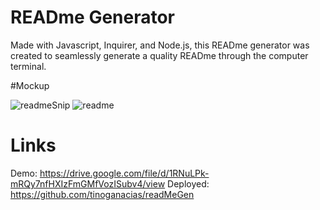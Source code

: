 # READme Generator

Made with Javascript, Inquirer, and Node.js, this READme generator was created to seamlessly generate a quality READme through the computer terminal.

#Mockup

![readmeSnip](https://user-images.githubusercontent.com/84544540/129463450-c2843ea7-b21c-4eba-a929-1949a4e0e4d1.png)
![readme](https://user-images.githubusercontent.com/84544540/129463457-518d4cc9-c07d-4e95-8a5e-f43769ffcbfc.PNG)

# Links

Demo: https://drive.google.com/file/d/1RNuLPk-mRQy7nfHXIzFmGMfVozISubv4/view
Deployed: https://github.com/tinoganacias/readMeGen

